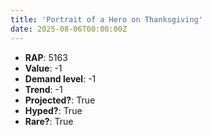 ```yaml
---
title: 'Portrait of a Hero on Thanksgiving'
date: 2025-08-06T00:00:00Z
---
```

- **RAP**: 5163
- **Value**: -1
- **Demand level**: -1
- **Trend**: -1
- **Projected?**: True
- **Hyped?**: True
- **Rare?**: True
